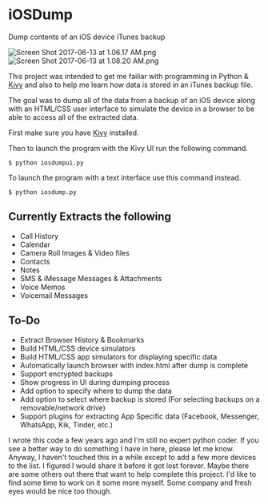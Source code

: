 # iOSDump
Dump contents of an iOS device iTunes backup

![Screen Shot 2017-06-13 at 1.06.17 AM.png](https://s20.postimg.org/v59ebrrh9/Screen_Shot_2017-06-13_at_1.06.17_AM.png) ![Screen Shot 2017-06-13 at 1.08.20 AM.png](https://s20.postimg.org/k4e96qz8d/Screen_Shot_2017-06-13_at_1.08.20_AM.png)

This project was intended to get me failiar with programming in Python & [Kivy](https://kivy.org) and also to help me learn how data is stored in an iTunes backup file.

The goal was to dump all of the data from a backup of an iOS device along with an HTML/CSS user interface to simulate the device in a browser to be able to access all of the extracted data.

First make sure you have [Kivy](https://kivy.org) installed.

Then to launch the program with the Kivy UI run the following command.
```
$ python iosdumpui.py
```

To launch the program with a text interface use this command instead.
```
$ python iosdump.py
```

## Currently Extracts the following
* Call History
* Calendar
* Camera Roll Images & Video files
* Contacts
* Notes
* SMS & iMessage Messages & Attachments
* Voice Memos
* Voicemail Messages


## To-Do
* Extract Browser History & Bookmarks
* Build HTML/CSS device simulators
* Build HTML/CSS app simulators for displaying specific data
* Automatically launch browser with index.html after dump is complete
* Support encrypted backups
* Show progress in UI during dumping process
* Add option to specify where to dump the data
* Add option to select where backup is stored
  (For selecting backups on a removable/network drive)
* Support plugins for extracting App Specific data
  (Facebook, Messenger, WhatsApp, Kik, Tinder, etc.)
  
I wrote this code a few years ago and I'm still no expert python coder.  If you see a better way to do something I have in here, please let me know.  Anyway, I haven't touched this in a while except to add a few more devices to the list.  I figured I would share it before it got lost forever.  Maybe there are some others out there that want to help complete this project.  I'd like to find some time to work on it some more myself.  Some company and fresh eyes would be nice too though.
